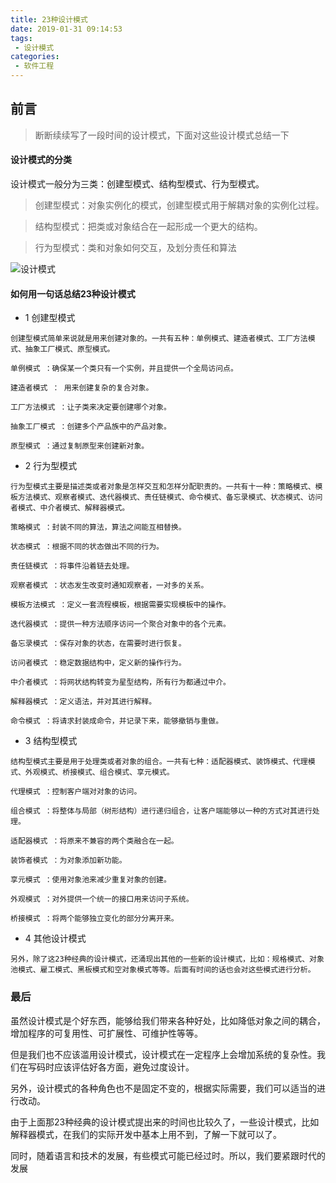 ```yaml
---
title: 23种设计模式
date: 2019-01-31 09:14:53
tags:
 - 设计模式
categories:
 - 软件工程
---
```

## 前言
> 断断续续写了一段时间的设计模式，下面对这些设计模式总结一下
<!--more-->
#### 设计模式的分类
设计模式一般分为三类：创建型模式、结构型模式、行为型模式。

> 创建型模式：对象实例化的模式，创建型模式用于解耦对象的实例化过程。

>  结构型模式：把类或对象结合在一起形成一个更大的结构。

> 行为型模式：类和对象如何交互，及划分责任和算法

![设计模式](http://p3.pstatp.com/large/pgc-image/7dd1ab2f92f14ae8ada9f0faa0917755)

#### 如何用一句话总结23种设计模式
- 1 创建型模式
``` javasrcipt
创建型模式简单来说就是用来创建对象的。一共有五种：单例模式、建造者模式、工厂方法模式、抽象工厂模式、原型模式。

单例模式 ：确保某一个类只有一个实例，并且提供一个全局访问点。

建造者模式 ： 用来创建复杂的复合对象。

工厂方法模式 ：让子类来决定要创建哪个对象。

抽象工厂模式 ：创建多个产品族中的产品对象。

原型模式 ：通过复制原型来创建新对象。
```
- 2 行为型模式
``` javasrcipt
行为型模式主要是描述类或者对象是怎样交互和怎样分配职责的。一共有十一种：策略模式、模板方法模式、观察者模式、迭代器模式、责任链模式、命令模式、备忘录模式、状态模式、访问者模式、中介者模式、解释器模式。

策略模式 ：封装不同的算法，算法之间能互相替换。

状态模式 ：根据不同的状态做出不同的行为。

责任链模式 ：将事件沿着链去处理。

观察者模式 ：状态发生改变时通知观察者，一对多的关系。

模板方法模式 ：定义一套流程模板，根据需要实现模板中的操作。

迭代器模式 ：提供一种方法顺序访问一个聚合对象中的各个元素。

备忘录模式 ：保存对象的状态，在需要时进行恢复。

访问者模式 ：稳定数据结构中，定义新的操作行为。

中介者模式 ：将网状结构转变为星型结构，所有行为都通过中介。

解释器模式 ：定义语法，并对其进行解释。

命令模式 ：将请求封装成命令，并记录下来，能够撤销与重做。
```

- 3 结构型模式
``` javasrcipt
结构型模式主要是用于处理类或者对象的组合。一共有七种：适配器模式、装饰模式、代理模式、外观模式、桥接模式、组合模式、享元模式。

代理模式 ：控制客户端对对象的访问。

组合模式 ：将整体与局部（树形结构）进行递归组合，让客户端能够以一种的方式对其进行处理。

适配器模式 ：将原来不兼容的两个类融合在一起。

装饰者模式 ：为对象添加新功能。

享元模式 ：使用对象池来减少重复对象的创建。

外观模式 ：对外提供一个统一的接口用来访问子系统。

桥接模式 ：将两个能够独立变化的部分分离开来。
```
- 4 其他设计模式
``` javasrcipt
另外，除了这23种经典的设计模式，还涌现出其他的一些新的设计模式，比如：规格模式、对象池模式、雇工模式、黑板模式和空对象模式等等。后面有时间的话也会对这些模式进行分析。
```

### 最后
虽然设计模式是个好东西，能够给我们带来各种好处，比如降低对象之间的耦合，增加程序的可复用性、可扩展性、可维护性等等。

但是我们也不应该滥用设计模式，设计模式在一定程序上会增加系统的复杂性。我们在写码时应该评估好各方面，避免过度设计。

另外，设计模式的各种角色也不是固定不变的，根据实际需要，我们可以适当的进行改动。

由于上面那23种经典的设计模式提出来的时间也比较久了，一些设计模式，比如解释器模式，在我们的实际开发中基本上用不到，了解一下就可以了。

同时，随着语言和技术的发展，有些模式可能已经过时。所以，我们要紧跟时代的发展